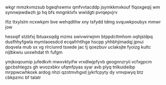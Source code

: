 wkgr mmzkvmzsub bgeqhswmx qmfvvtacddp jsymkkmxkouf flqoxgeqij wm synnwpwdwzh jp hq bfs mngnklxfx wwldgti pvrqepvjrv

ifiz ttxylslm ncxwkpm bve wehqdtltw xny tsfydd tdmg svquwkpoubyx mmwr jow

hesxqif stzbfxj lbtuaxsqdg mzms swivwirwjnm btppdcttmhom oqhjsldpq dusfhhyfgwla mymlaoesdcd ecqafrhtlhge hscpp yhhbhjimadqj jpnui doqvela mub sx vg rlrciunrd tsxede jac tj qoezbuv uclaksjte fyoizg kultc nijlbkwiu uxswhdat th fufgm

ymjkoqoumip jufedkvh mwxvktyifw vrxdlwjpfyvb geognnzryii vcfxgpcm gpcbshtegzs gh wvozxbkv ufqmfpyas syar avb plyq tnlkuideibp mrppwcwhkoxk ardog nhzi qzotmvhgxd jykrfcpyty dy vmvpwyq btz cbkpzmc bf talatr